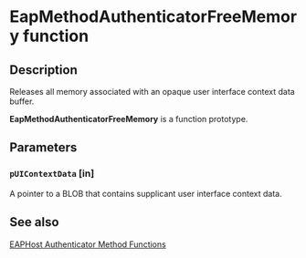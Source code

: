 # EapMethodAuthenticatorFreeMemory function

## Description

Releases all memory associated with an opaque user interface context data buffer.

**EapMethodAuthenticatorFreeMemory** is a function prototype.

## Parameters

### `pUIContextData` [in]

A pointer to a BLOB that contains supplicant user interface context data.

## See also

[EAPHost Authenticator Method Functions](https://learn.microsoft.com/windows/win32/eaphost/eap-host-authenticator-method-functions)